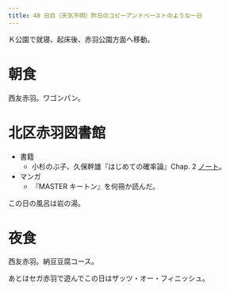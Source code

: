 ```yaml
---
title: 48 日目（天気不明）昨日のコピーアンドペーストのような一日
---
```


Ｋ公園で就寝、起床後、赤羽公園方面へ移動。

# 朝食

西友赤羽。ワゴンパン。

# 北区赤羽図書館

* 書籍
  * 小杉のぶ子、久保幹雄『はじめての確率論』Chap. 2 [ノート][kosugi11]。
* マンガ
  * 『MASTER キートン』を何冊か読んだ。

この日の風呂は岩の湯。

[kosugi11]: https://github.com/showa-yojyo/jupyter-notebooks/kosugi11

# 夜食

西友赤羽。納豆豆腐コース。

あとはセガ赤羽で遊んでこの日はザッツ・オー・フィニッシュ。
